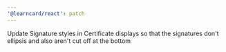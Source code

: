 ```yaml
---
'@learncard/react': patch
---
```


Update Signature styles in Certificate displays so that the signatures don't ellipsis and also aren't cut off at the bottom
